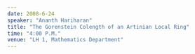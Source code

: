```yaml
---
date: 2008-6-24
speaker: "Ananth Hariharan"
title: "The Gorenstein Colength of an Artinian Local Ring"
time: "4:00 P.M."
venue: "LH 1, Mathematics Department"
---
```


